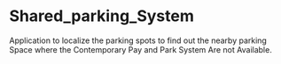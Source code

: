# Shared_parking_System
Application to localize the parking spots to find out the nearby parking Space where the Contemporary Pay and Park System Are not Available. 
